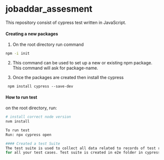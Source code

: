 # jobaddar_assesment
This repository consist of cypress test written in JavaScript.
#### Creating a new packages
1. On the root directory run command
```bash
npm -i init
```
2. This command can be used to set up a new or existing npm package. This command will ask for package-name.

3. Once the packages are created then install the cypress
``` 
 npm install cypress --save-dev

 ```
#### How to run test ####
on the root directory, run:
```bash
# install correct node version
nvm install

To run test
Run: npx cypress open

#### Created a test Suite
The test suite is used to collect all data related to records of test runs 
for all your test cases. Test suite is created in e2e folder in cypress_assesment.cy.js  ####
